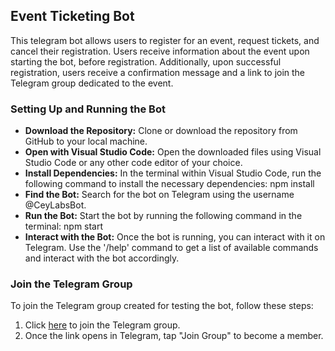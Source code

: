 ## Event Ticketing Bot
This telegram bot allows users to register for an event, request tickets, and cancel their registration. Users receive information about the event upon starting the bot, before registration. Additionally, upon successful registration, users receive a confirmation message and a link to join the Telegram group dedicated to the event.

### Setting Up and Running the Bot
  - **Download the Repository:** Clone or download the repository from GitHub to your local machine.
  - **Open with Visual Studio Code:** Open the downloaded files using Visual Studio Code or any other code editor of your choice.
  - **Install Dependencies:** In the terminal within Visual Studio Code, run the following command to install the necessary dependencies: npm install
  - **Find the Bot:** Search for the bot on Telegram using the username @CeyLabsBot.
  - **Run the Bot:** Start the bot by running the following command in the terminal: npm start
  - **Interact with the Bot:** Once the bot is running, you can interact with it on Telegram. Use the '/help' command to get a list of available commands and interact with the bot accordingly.

### Join the Telegram Group
To join the Telegram group created for testing the bot, follow these steps:

1. Click [here](https://t.me/+LBeTuDfwaAw5ZGM1) to join the Telegram group.
2. Once the link opens in Telegram, tap "Join Group" to become a member.












